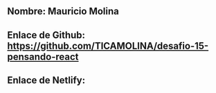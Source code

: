 ## Nombre: Mauricio Molina


## Enlace de Github: https://github.com/TICAMOLINA/desafio-15-pensando-react


## Enlace de Netlify: 
